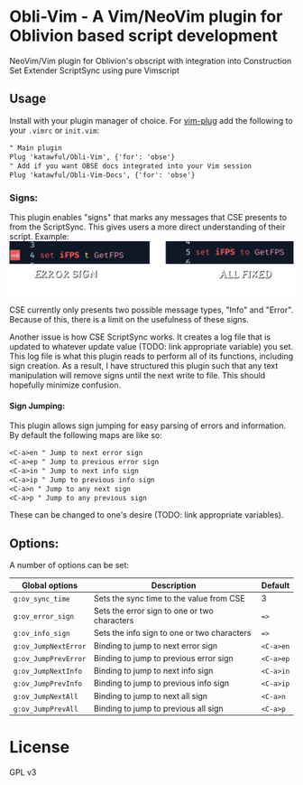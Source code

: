 # Obli-Vim - A Vim/NeoVim plugin for Oblivion based script development

NeoVim/Vim plugin for Oblivion's obscript with integration into Construction Set Extender ScriptSync using pure Vimscript

## Usage
Install with your plugin manager of choice.
For [vim-plug](https://github.com/junegunn/vim-plug) add the following to your `.vimrc` or `init.vim`:
```vim
" Main plugin
Plug 'katawful/Obli-Vim', {'for': 'obse'}
" Add if you want OBSE docs integrated into your Vim session
Plug 'katawful/Obli-Vim-Docs', {'for': 'obse'}
```

### Signs:
This plugin enables "signs" that marks any messages that CSE presents to from the ScriptSync.
This gives users a more direct understanding of their script.
Example:   
![image](https://raw.githubusercontent.com/katawful/Obli-Vim-Assets/main/signs-error.png)

CSE currently only presents two possible message types, "Info" and "Error".
Because of this, there is a limit on the usefulness of these signs.

Another issue is how CSE ScriptSync works.
It creates a log file that is updated to whatever update value (TODO: link appropriate variable) you set.
This log file is what this plugin reads to perform all of its functions, including sign creation.
As a result, I have structured this plugin such that any text manipulation will remove signs until the next write to file.
This should hopefully minimize confusion.

#### Sign Jumping:
This plugin allows sign jumping for easy parsing of errors and information.
By default the following maps are like so:

```
<C-a>en " Jump to next error sign
<C-a>ep " Jump to previous error sign
<C-a>in " Jump to next info sign
<C-a>ip " Jump to previous info sign
<C-a>n " Jump to any next sign
<C-a>p " Jump to any previous sign
```
These can be changed to one's desire (TODO: link appropriate variables).

## Options:
A number of options can be set:

Global options       | Description                                  | Default   |
---------------------|----------------------------------------------|-----------|
`g:ov_sync_time`     | Sets the sync time to the value from CSE     | 3         |
`g:ov_error_sign`    | Sets the error sign to one or two characters | `=>`      |
`g:ov_info_sign`     | Sets the info sign to one or two characters  | `=>`      |
`g:ov_JumpNextError` | Binding to jump to next error sign           | `<C-a>en` |
`g:ov_JumpPrevError` | Binding to jump to previous error sign       | `<C-a>ep` |
`g:ov_JumpNextInfo`  | Binding to jump to next info sign            | `<C-a>in` |
`g:ov_JumpPrevInfo`  | Binding to jump to previous info sign        | `<C-a>ip` |
`g:ov_JumpNextAll`   | Binding to jump to next all sign             | `<C-a>n`  |
`g:ov_JumpPrevAll`   | Binding to jump to previous all sign         | `<C-a>p`  |

# License
GPL v3
